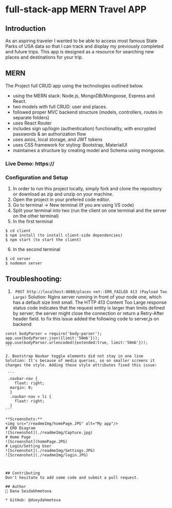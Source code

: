 # full-stack-app MERN Travel APP

## Introduction
As an aspiring traveler I wanted to be able to access most famous State Parks of USA  data so that I can track and display my previously completed and future trips. This app is designed as a resource for searching new places and destinations for your trip.


## MERN
The Project full CRUD app using the technologies outlined below.

- using the MERN stack: Node.js, MongoDB/Mongoose, Express and React.
- two models with full CRUD: user and places.
 - followed proper MVC backend structure (models, controllers, routes in separate folders)
 - uses React Router 
- includes sign up/login (authentication) functionality, with encrypted passwords & an authorization flow
- uses axios, local storage, and JWT tokens
- uses  CSS framework for styling:  Bootstrap, MaterialUI
- maintaines a structure by creating model and Schema using mongoose.

### Live Demo: https://

### Configuration and Setup
1. In order to run this project locally, simply fork and clone the repository or download as zip and unzip on your machine.
2. Open the project in your prefered code editor.
3. Go to terminal -> New terminal (If you are using VS code)
4. Split your terminal into two (run the client on one terminal and the server on the other terminal)
5. In the first terminal
```
$ cd client
$ npm install (to install client-side dependencies)
$ npm start (to start the client)
```
6. In the second terminal
```
$ cd server
$ nodemon server
```

## Troubleshooting:
1.  ` POST http://localhost:8080/places net::ERR_FAILED 413 (Payload Too Large)`
Solution:  Nginx server running in front of your node one, which has a default size limit small. The HTTP 413 Content Too Large response status code indicates that the request entity is larger than limits defined by server; the server might close the connection or return a Retry-After header field. to fix this issue added the following code to server,js on backend

```` 
const bodyParser = require('body-parser');            
app.use(bodyParser.json({limit:'50mb'})); 
app.use(bodyParser.urlencoded({extended:true, limit:'50mb'})); 
```

2. Bootstrap Navbar toggle elements did not stay in one line
Solution: It's because of media queries, so on smaller screens it changes the style. Adding these style attributes fixed this issue:

 ```
 .navbar-nav {
    float: right;
  margin: 0;
  }
  .navbar-nav > li {
    float: right;
  }
```

**Screenshots:**
<img src="/readmeImg/homePage.JPG" alt="My app"/>
# ERD Diagram
![Screenshot](./readmeImg/Capture.jpg)
# Home Page
![Screenshot](homePage.JPG)
# Login/Setting User
![Screenshot](./readmeImg/Settings.JPG)
![Screenshot](./readmeImg/login.JPG)



## Contributing
Don't hesitate to add some code and submit a pull request.

## Author
👤 Dana Seidakhmetova

* GitHub: @dseydahmetova